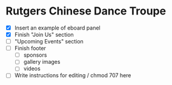 Rutgers Chinese Dance Troupe
============================
- [x] Insert an example of eboard panel
- [x] Finish "Join Us" section
- [ ] "Upcoming Events" section
- [ ] Finish footer
  - [ ] sponsors
  - [ ] gallery images
  - [ ] videos
- [ ] Write instructions for editing / chmod 707 here
